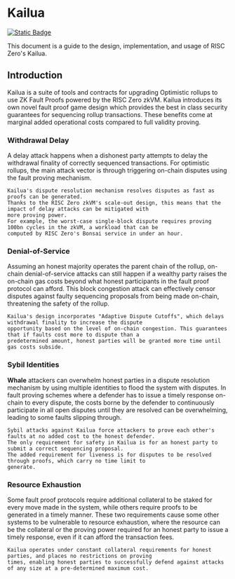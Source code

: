 # Kailua

[![Static Badge](https://img.shields.io/badge/GitHub-kailua-green?logo=github)](https://github.com/risc0/kailua)

This document is a guide to the design, implementation, and usage of RISC Zero's Kailua.

## Introduction

Kailua is a suite of tools and contracts for upgrading Optimistic rollups to use ZK Fault Proofs powered by the RISC Zero zkVM.
Kailua introduces its own novel fault proof game design which provides the best in class security guarantees for sequencing rollup transactions.
These benefits come at marginal added operational costs compared to full validity proving.

### Withdrawal Delay

A delay attack happens when a dishonest party attempts to delay the withdrawal finality of correctly sequenced transactions.
For optimistic rollups, the main attack vector is through triggering on-chain disputes using the fault proving mechanism.

```admonish check
Kailua's dispute resolution mechanism resolves disputes as fast as proofs can be generated.
Thanks to the RISC Zero zkVM's scale-out design, this means that the impact of delay attacks can be mitigated with
more proving power.
For example, the worst-case single-block dispute requires proving 100bn cycles in the zkVM, a workload that can be
computed by RISC Zero's Bonsai service in under an hour.
```

### Denial-of-Service

Assuming an honest majority operates the parent chain of the rollup, on-chain denial-of-service attacks can still
happen if a wealthy party raises the on-chain gas costs beyond what honest participants in the fault proof protocol can
afford.
This block congestion attack can effectively censor disputes against faulty sequencing proposals from being made
on-chain, threatening the safety of the rollup.

```admonish check
Kailua's design incorporates "Adaptive Dispute Cutoffs", which delays withdrawal finality to increase the dispute 
opportunity based on the level of on-chain congestion. This guarantees that if faults cost more to dispute than a
predetermined amount, honest parties will be granted more time until gas costs subside.
```

### Sybil Identities

**Whale** attackers can overwhelm honest parties in a dispute resolution mechanism by using multiple identities to flood
the system with disputes.
In fault proving schemes where a defender has to issue a timely response on-chain to every dispute, the costs borne
by the defender to continuously participate in all open disputes until they are resolved can be overwhelming, leading
to some faults slipping through.

```admonish check
Sybil attacks against Kailua force attackers to prove each other's faults at no added cost to the honest defender.
The only requirement for safety in Kailua is for an honest party to submit a correct sequencing proposal.
The added requirement for liveness is for disputes to be resolved through proofs, which carry no time limit to
generate.
```

### Resource Exhaustion

Some fault proof protocols require additional collateral to be staked for every move made in the system, while others
require proofs to be generated in a timely manner.
These two requirements cause some other systems to be vulnerable to resource exhaustion, where the resource can be
the collateral or the proving power required for an honest party to issue a timely response, even if it can afford the
transaction fees.

```admonish check
Kailua operates under constant collateral requirements for honest parties, and places no restrictions on proving
times, enabling honest parties to successfully defend against attacks of any size at a pre-determined maximum cost.
```
